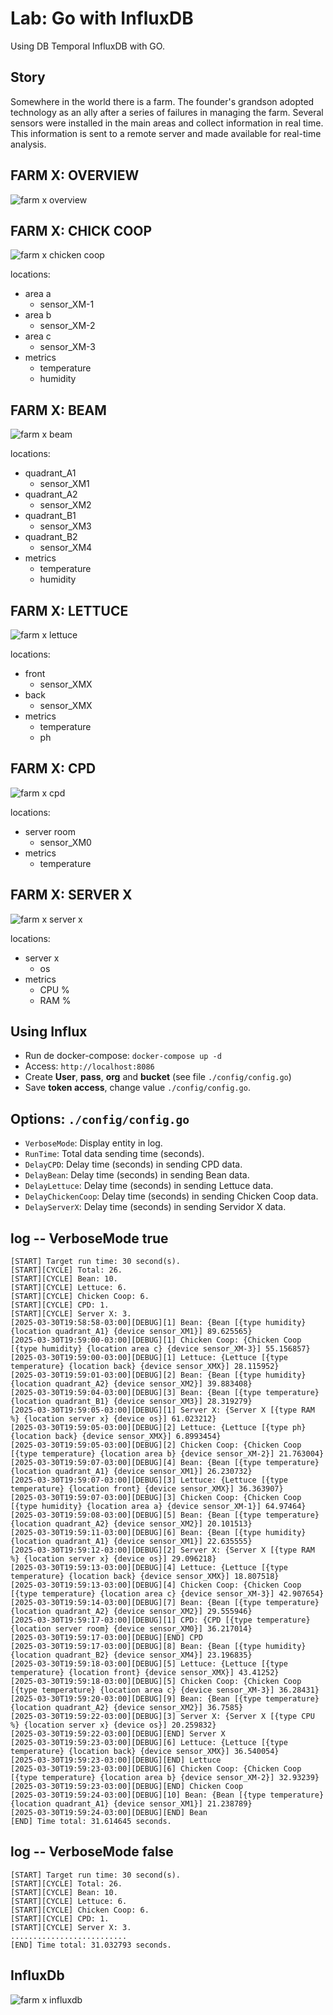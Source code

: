 # Lab: Go with InfluxDB
Using DB Temporal InfluxDB with GO.

## Story
Somewhere in the world there is a farm. The founder's grandson adopted technology as an ally after a series of failures in managing the farm. Several sensors were installed in the main areas and collect information in real time. This information is sent to a remote server and made available for real-time analysis.

## FARM X: OVERVIEW
![farm x overview](./assert/farmx_overview.png)

## FARM X: CHICK COOP
![farm x chicken coop](./assert/farmx_chicken_coop.png)

locations:
- area a
  - sensor_XM-1
- area b
  - sensor_XM-2
- area c
  - sensor_XM-3
- metrics
  - temperature
  - humidity

## FARM X: BEAM
![farm x beam](./assert/farmx_beam.png)

locations:
- quadrant_A1
  - sensor_XM1
- quadrant_A2
  - sensor_XM2
- quadrant_B1
  - sensor_XM3
- quadrant_B2
  - sensor_XM4
- metrics
  - temperature
  - humidity

## FARM X: LETTUCE
![farm x lettuce](./assert/farmx_lettuce.png)

locations:
- front
  - sensor_XMX
- back
  - sensor_XMX
- metrics
  - temperature
  - ph

## FARM X: CPD
![farm x cpd](./assert/farmx_cpd.png)

locations:
- server room
  - sensor_XM0
- metrics
  - temperature

## FARM X: SERVER X
![farm x server x](./assert/farmx_server_x.png)

locations:
- server x
  - os
- metrics
  - CPU %
  - RAM %

## Using Influx
- Run de docker-compose: `docker-compose up -d`
- Access: `http://localhost:8086`
- Create **User**, **pass**, **org** and **bucket** (see file `./config/config.go`)
- Save **token access**, change value `./config/config.go`.

## Options: `./config/config.go`
- `VerboseMode`: Display entity in log.
- `RunTime`: Total data sending time (seconds).
- `DelayCPD`: Delay time (seconds) in sending CPD data.
- `DelayBean`: Delay time (seconds) in sending Bean data.
- `DelayLettuce`: Delay time (seconds) in sending Lettuce data.
- `DelayChickenCoop`: Delay time (seconds) in sending Chicken Coop data.
- `DelayServerX`: Delay time (seconds) in sending Servidor X data.

## log -- VerboseMode true
```
[START] Target run time: 30 second(s).
[START][CYCLE] Total: 26.
[START][CYCLE] Bean: 10.
[START][CYCLE] Lettuce: 6.
[START][CYCLE] Chicken Coop: 6.
[START][CYCLE] CPD: 1.
[START][CYCLE] Server X: 3.
[2025-03-30T19:58:58-03:00][DEBUG][1] Bean: {Bean [{type humidity} {location quadrant_A1} {device sensor_XM1}] 89.625565}
[2025-03-30T19:59:00-03:00][DEBUG][1] Chicken Coop: {Chicken Coop [{type humidity} {location area c} {device sensor_XM-3}] 55.156857}
[2025-03-30T19:59:00-03:00][DEBUG][1] Lettuce: {Lettuce [{type temperature} {location back} {device sensor_XMX}] 28.115952}
[2025-03-30T19:59:01-03:00][DEBUG][2] Bean: {Bean [{type humidity} {location quadrant_A2} {device sensor_XM2}] 39.883408}
[2025-03-30T19:59:04-03:00][DEBUG][3] Bean: {Bean [{type temperature} {location quadrant_B1} {device sensor_XM3}] 28.319279}
[2025-03-30T19:59:05-03:00][DEBUG][1] Server X: {Server X [{type RAM %} {location server x} {device os}] 61.023212}
[2025-03-30T19:59:05-03:00][DEBUG][2] Lettuce: {Lettuce [{type ph} {location back} {device sensor_XMX}] 6.8993454}
[2025-03-30T19:59:05-03:00][DEBUG][2] Chicken Coop: {Chicken Coop [{type temperature} {location area b} {device sensor_XM-2}] 21.763004}
[2025-03-30T19:59:07-03:00][DEBUG][4] Bean: {Bean [{type temperature} {location quadrant_A1} {device sensor_XM1}] 26.230732}
[2025-03-30T19:59:07-03:00][DEBUG][3] Lettuce: {Lettuce [{type temperature} {location front} {device sensor_XMX}] 36.363907}
[2025-03-30T19:59:07-03:00][DEBUG][3] Chicken Coop: {Chicken Coop [{type humidity} {location area a} {device sensor_XM-1}] 64.97464}
[2025-03-30T19:59:08-03:00][DEBUG][5] Bean: {Bean [{type temperature} {location quadrant_A2} {device sensor_XM2}] 20.101513}
[2025-03-30T19:59:11-03:00][DEBUG][6] Bean: {Bean [{type humidity} {location quadrant_A1} {device sensor_XM1}] 22.635555}
[2025-03-30T19:59:12-03:00][DEBUG][2] Server X: {Server X [{type RAM %} {location server x} {device os}] 29.096218}
[2025-03-30T19:59:13-03:00][DEBUG][4] Lettuce: {Lettuce [{type temperature} {location back} {device sensor_XMX}] 18.807518}
[2025-03-30T19:59:13-03:00][DEBUG][4] Chicken Coop: {Chicken Coop [{type temperature} {location area c} {device sensor_XM-3}] 42.907654}
[2025-03-30T19:59:14-03:00][DEBUG][7] Bean: {Bean [{type temperature} {location quadrant_A2} {device sensor_XM2}] 29.555946}
[2025-03-30T19:59:17-03:00][DEBUG][1] CPD: {CPD [{type temperature} {location server room} {device sensor_XM0}] 36.217014}
[2025-03-30T19:59:17-03:00][DEBUG][END] CPD
[2025-03-30T19:59:17-03:00][DEBUG][8] Bean: {Bean [{type humidity} {location quadrant_B2} {device sensor_XM4}] 23.196835}
[2025-03-30T19:59:18-03:00][DEBUG][5] Lettuce: {Lettuce [{type temperature} {location front} {device sensor_XMX}] 43.41252}
[2025-03-30T19:59:18-03:00][DEBUG][5] Chicken Coop: {Chicken Coop [{type temperature} {location area c} {device sensor_XM-3}] 36.28431}
[2025-03-30T19:59:20-03:00][DEBUG][9] Bean: {Bean [{type temperature} {location quadrant_A2} {device sensor_XM2}] 36.7585}
[2025-03-30T19:59:22-03:00][DEBUG][3] Server X: {Server X [{type CPU %} {location server x} {device os}] 20.259832}
[2025-03-30T19:59:22-03:00][DEBUG][END] Server X
[2025-03-30T19:59:23-03:00][DEBUG][6] Lettuce: {Lettuce [{type temperature} {location back} {device sensor_XMX}] 36.540054}
[2025-03-30T19:59:23-03:00][DEBUG][END] Lettuce
[2025-03-30T19:59:23-03:00][DEBUG][6] Chicken Coop: {Chicken Coop [{type temperature} {location area b} {device sensor_XM-2}] 32.93239}
[2025-03-30T19:59:23-03:00][DEBUG][END] Chicken Coop
[2025-03-30T19:59:24-03:00][DEBUG][10] Bean: {Bean [{type temperature} {location quadrant_A1} {device sensor_XM1}] 21.238789}
[2025-03-30T19:59:24-03:00][DEBUG][END] Bean
[END] Time total: 31.614645 seconds.
```

## log -- VerboseMode false
```
[START] Target run time: 30 second(s).
[START][CYCLE] Total: 26.
[START][CYCLE] Bean: 10.
[START][CYCLE] Lettuce: 6.
[START][CYCLE] Chicken Coop: 6.
[START][CYCLE] CPD: 1.
[START][CYCLE] Server X: 3.
..........................
[END] Time total: 31.032793 seconds.
```

## InfluxDb
![farm x influxdb](./assert/farmx_influxdb.png)
